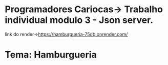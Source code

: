 # Programadores Cariocas-> Trabalho individual modulo 3 - Json server.
link do render->https://hamburgueria-75db.onrender.com/
# Tema: Hamburgueria 

